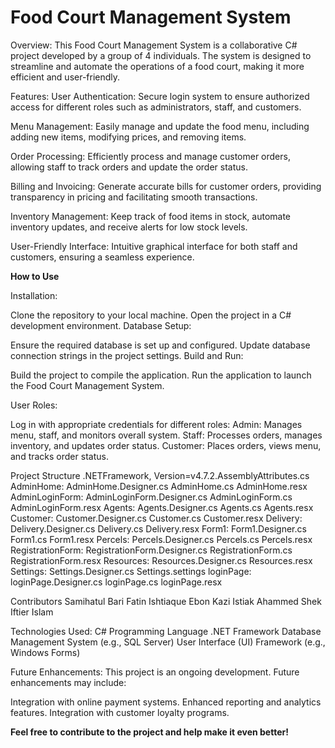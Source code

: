 <H1>Food Court Management System</H1>


Overview:
This Food Court Management System is a collaborative C# project developed by a group of 4 individuals. The system is designed to streamline and automate the operations of a food court, making it more efficient and user-friendly.


Features:
User Authentication: Secure login system to ensure authorized access for different roles such as administrators, staff, and customers.


Menu Management: 
Easily manage and update the food menu, including adding new items, modifying prices, and removing items.


Order Processing: 
Efficiently process and manage customer orders, allowing staff to track orders and update the order status.


Billing and Invoicing: 
Generate accurate bills for customer orders, providing transparency in pricing and facilitating smooth transactions.


Inventory Management: 
Keep track of food items in stock, automate inventory updates, and receive alerts for low stock levels.


User-Friendly Interface: 
Intuitive graphical interface for both staff and customers, ensuring a seamless experience.


**How to Use**

Installation:

Clone the repository to your local machine.
Open the project in a C# development environment.
Database Setup:

Ensure the required database is set up and configured.
Update database connection strings in the project settings.
Build and Run:

Build the project to compile the application.
Run the application to launch the Food Court Management System.

User Roles:

Log in with appropriate credentials for different roles:
Admin: Manages menu, staff, and monitors overall system.
Staff: Processes orders, manages inventory, and updates order status.
Customer: Places orders, views menu, and tracks order status.


Project Structure
.NETFramework, Version=v4.7.2.AssemblyAttributes.cs
AdminHome:
AdminHome.Designer.cs
AdminHome.cs
AdminHome.resx
AdminLoginForm:
AdminLoginForm.Designer.cs
AdminLoginForm.cs
AdminLoginForm.resx
Agents:
Agents.Designer.cs
Agents.cs
Agents.resx
Customer:
Customer.Designer.cs
Customer.cs
Customer.resx
Delivery:
Delivery.Designer.cs
Delivery.cs
Delivery.resx
Form1:
Form1.Designer.cs
Form1.cs
Form1.resx
Percels:
Percels.Designer.cs
Percels.cs
Percels.resx
RegistrationForm:
RegistrationForm.Designer.cs
RegistrationForm.cs
RegistrationForm.resx
Resources:
Resources.Designer.cs
Resources.resx
Settings:
Settings.Designer.cs
Settings.settings
loginPage:
loginPage.Designer.cs
loginPage.cs
loginPage.resx

Contributors
Samihatul Bari
Fatin Ishtiaque Ebon
Kazi Istiak Ahammed
Shek Iftier Islam

Technologies Used:
C# Programming Language
.NET Framework
Database Management System (e.g., SQL Server)
User Interface (UI) Framework (e.g., Windows Forms)


Future Enhancements:
This project is an ongoing development. Future enhancements may include:

Integration with online payment systems.
Enhanced reporting and analytics features.
Integration with customer loyalty programs.

**Feel free to contribute to the project and help make it even better!**
